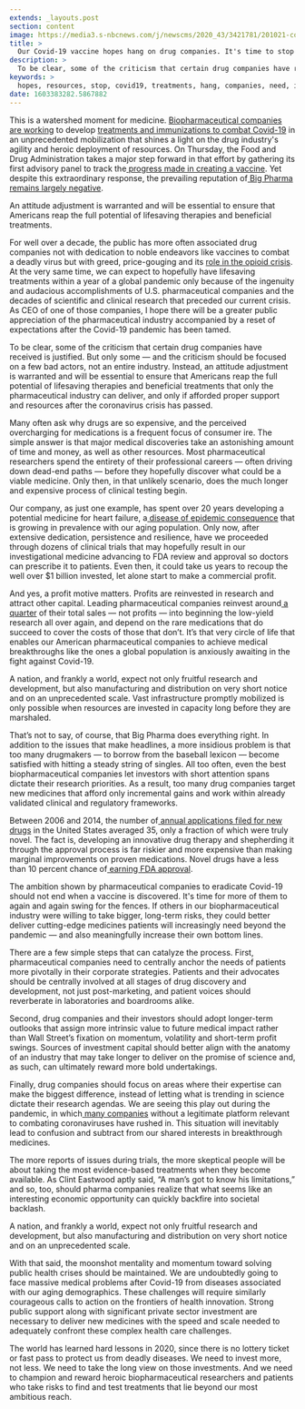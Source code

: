 ```yaml
--- 
extends: _layouts.post 
section: content 
image: https://media3.s-nbcnews.com/j/newscms/2020_43/3421781/201021-coronavirus-research-al-0917_f162e25a774b6a1c3209ec902a667e0b.nbcnews-fp-1200-630.jpg 
title: > 
  Our Covid-19 vaccine hopes hang on drug companies. It's time to stop demonizing them. 
description: > 
  To be clear, some of the criticism that certain drug companies have received is justified.It’s that very circle of life that enables our American pharmaceutical companies to achieve medical breakthroughs like the ones a global population is anxiously awaiting in the fight against Covid-19.As a result, too many drug companies target new medicines that afford only incremental gains and work within already validated clinical and regulatory frameworks.The ambition shown by pharmaceutical companies to eradicate Covid-19 should not end when a vaccine is discovered.First, pharmaceutical companies need to centrally anchor the needs of patients more pivotally in their corporate strategies. 
keywords: > 
  hopes, resources, stop, covid19, treatments, hang, companies, need, industry, drug, public, patients, vaccine, pharmaceutical, research, demonizing 
date: 1603383282.5867882 
--- 
```

<div><p class="endmarkEnabled">This is a watershed moment for medicine. <a href="https://www.nbcnews.com/health/health-news/covid-antibody-treatments-track-fda-authorization-are-they-cure-n1242604" target="_blank">Biopharmaceutical companies are working</a> to develop <a href="https://www.nytimes.com/interactive/2020/science/coronavirus-vaccine-tracker.html"> treatments and immunizations to combat Covid-19</a> in an unprecedented mobilization that shines a light on the drug industry's agility and heroic deployment of resources. On Thursday, the Food and Drug Administration takes a major step forward in that effort by gathering its first advisory panel to track the<a href="https://www.statnews.com/2020/10/20/dry-technical-but-important-why-an-fda-advisory-panels-meeting-on-covid-19-vaccines-matters/"> progress made in creating a vaccine</a>. Yet despite this extraordinary response, the prevailing reputation of<a href="https://news.gallup.com/poll/266060/big-pharma-sinks-bottom-industry-rankings.aspx"> Big Pharma remains largely negative</a>.</p><p class="text___34YRE ma0 mt6 f8 lh-none founders-cond">An attitude adjustment is warranted and will be essential to ensure that Americans reap the full potential of lifesaving therapies and beneficial treatments.</p><p class="endmarkEnabled">For well over a decade, the public has more often associated drug companies not with dedication to noble endeavors like vaccines to combat a deadly virus but with greed, price-gouging and its <a href="https://www.nbcnews.com/news/us-news/oxycontin-drugmaker-purdue-pharma-pleads-guilty-federal-criminal-charges-n1244155" target="_blank">role in the opioid crisis</a>. At the very same time, we can expect to hopefully have lifesaving treatments within a year of a global pandemic only because of the ingenuity and audacious accomplishments of U.S. pharmaceutical companies and the decades of scientific and clinical research that preceded our current crisis. As CEO of one of those companies, I hope there will be a greater public appreciation of the pharmaceutical industry accompanied by a reset of expectations after the Covid-19 pandemic has been tamed.</p><p></p><p id="taboolaReadMoreBelow"></p><p class="endmarkEnabled">To be clear, some of the criticism that certain drug companies have received is justified. But only some &#8212; and the criticism should be focused on a few bad actors, not an entire industry. Instead, an attitude adjustment is warranted and will be essential to ensure that Americans reap the full potential of lifesaving therapies and beneficial treatments that only the pharmaceutical industry can deliver, and only if afforded proper support and resources after the coronavirus crisis has passed.</p><p class="endmarkEnabled">Many often ask why drugs are so expensive, and the perceived overcharging for medications is a frequent focus of consumer ire. The simple answer is that major medical discoveries take an astonishing amount of time and money, as well as other resources. Most pharmaceutical researchers spend the entirety of their professional careers &#8212; often driving down dead-end paths &#8212; before they hopefully discover what could be a viable medicine. Only then, in that unlikely scenario, does the much longer and expensive process of clinical testing begin.</p><p class="endmarkEnabled">Our company, as just one example, has spent over 20 years developing a potential medicine for heart failure, a<a href="https://www.ncbi.nlm.nih.gov/pmc/articles/PMC3893701/"> disease of epidemic consequence</a> that is growing in prevalence with our aging population. Only now, after extensive dedication, persistence and resilience, have we proceeded through dozens of clinical trials that may hopefully result in our investigational medicine advancing to FDA review and approval so doctors can prescribe it to patients. Even then, it could take us years to recoup the well over $1 billion invested, let alone start to make a commercial profit.</p><p class="opinary-widget-embed"></p><p class="endmarkEnabled">And yes, a profit motive matters. Profits are reinvested in research and attract other capital. Leading pharmaceutical companies reinvest around<a href="https://www.forbes.com/sites/johnlamattina/2020/06/16/large-rd-investments-by-big-pharma-crucial-in-fighting-covid-19-but-can-it-last/#508ffa2724df"> a quarter</a> of their total sales &#8212; not profits &#8212; into beginning the low-yield research all over again, and depend on the rare medications that do succeed to cover the costs of those that don&#8217;t. It&#8217;s that very circle of life that enables our American pharmaceutical companies to achieve medical breakthroughs like the ones a global population is anxiously awaiting in the fight against Covid-19.</p><p></p><p class="endmarkEnabled">A nation, and frankly a world, expect not only fruitful research and development, but also manufacturing and distribution on very short notice and on an unprecedented scale. Vast infrastructure promptly mobilized is only possible when resources are invested in capacity long before they are marshaled.</p><p class="endmarkEnabled">That&#8217;s not to say, of course, that Big Pharma does everything right. In addition to the issues that make headlines, a more insidious problem is that too many drugmakers &#8212; to borrow from the baseball lexicon &#8212; become satisfied with hitting a steady string of singles. All too often, even the best biopharmaceutical companies let investors with short attention spans dictate their research priorities. As a result, too many drug companies target new medicines that afford only incremental gains and work within already validated clinical and regulatory frameworks.</p><p class="endmarkEnabled">Between 2006 and 2014, the number of<a href="https://www.fda.gov/media/95661/download"> annual applications filed for new drugs</a> in the United States averaged 35, only a fraction of which were truly novel. The fact is, developing an innovative drug therapy and shepherding it through the approval process is far riskier and more expensive than making marginal improvements on proven medications. Novel drugs have a less than 10 percent chance of<a href="https://www.bizjournals.com/boston/blog/bioflash/2016/05/report-suggests-drug-approval-rate-now-just-1-in.html"> earning FDA approval</a>.</p><p class="endmarkEnabled">The ambition shown by pharmaceutical companies to eradicate Covid-19 should not end when a vaccine is discovered. It's time for more of them to again and again swing for the fences. If others in our biopharmaceutical industry were willing to take bigger, long-term risks, they could better deliver cutting-edge medicines patients will increasingly need beyond the pandemic &#8212; and also meaningfully increase their own bottom lines.</p><p></p><p class="endmarkEnabled">There are a few simple steps that can catalyze the process. First, pharmaceutical companies need to centrally anchor the needs of patients more pivotally in their corporate strategies. Patients and their advocates should be centrally involved at all stages of drug discovery and development, not just post-marketing, and patient voices should reverberate in laboratories and boardrooms alike.</p><p class="endmarkEnabled">Second, drug companies and their investors should adopt longer-term outlooks that assign more intrinsic value to future medical impact rather than Wall Street&#8217;s fixation on momentum, volatility and short-term profit swings. Sources of investment capital should better align with the anatomy of an industry that may take longer to deliver on the promise of science and, as such, can ultimately reward more bold undertakings.</p><p class="endmarkEnabled">Finally, drug companies should focus on areas where their expertise can make the biggest difference, instead of letting what is trending in science dictate their research agendas. We are seeing this play out during the pandemic, in which<a href="https://covid-19tracker.milkeninstitute.org/"> many companies</a> without a legitimate platform relevant to combating coronaviruses have rushed in. This situation will inevitably lead to confusion and subtract from our shared interests in breakthrough medicines.</p><p class="endmarkEnabled">The more reports of issues during trials, the more skeptical people will be about taking the most evidence-based treatments when they become available. As Clint Eastwood aptly said, &#8220;A man&#8217;s got to know his limitations,&#8221; and so, too, should pharma companies realize that what seems like an interesting economic opportunity can quickly backfire into societal backlash.</p><p class="text___34YRE ma0 mt6 f8 lh-none founders-cond">A nation, and frankly a world, expect not only fruitful research and development, but also manufacturing and distribution on very short notice and on an unprecedented scale.</p><p class="endmarkEnabled">With that said, the moonshot mentality and momentum toward solving public health crises should be maintained. We are undoubtedly going to face massive medical problems after Covid-19 from diseases associated with our aging demographics. These challenges will require similarly courageous calls to action on the frontiers of health innovation. Strong public support along with significant private sector investment are necessary to deliver new medicines with the speed and scale needed to adequately confront these complex health care challenges.</p><p></p><p class="endmarkEnabled">The world has learned hard lessons in 2020, since there is no lottery ticket or fast pass to protect us from deadly diseases. We need to invest more, not less. We need to take the long view on those investments. And we need to champion and reward heroic biopharmaceutical researchers and patients who take risks to find and test treatments that lie beyond our most ambitious reach.</p></div>